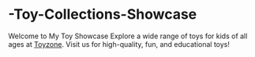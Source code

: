 # -Toy-Collections-Showcase
Welcome to My Toy Showcase Explore a wide range of toys for kids of all ages at [Toyzone](https://www.toyzone.pk).   Visit us for high-quality, fun, and educational toys!
